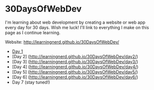 # 30DaysOfWebDev
I'm learning about web development by creating a website or web app every day for 30 days. Wish me luck! I'll link to everything I make on this page as I continue learning.

Website: http://learningnerd.github.io/30DaysOfWebDev/

- [Day 1](http://learningnerd.github.io/30DaysOfWebDev/day1/)
- [Day 2] (http://learningnerd.github.io/30DaysOfWebDev/day2/)
- [Day 3] (http://learningnerd.github.io/30DaysOfWebDev/day3/)
- [Day 4] (http://learningnerd.github.io/30DaysOfWebDev/day4/)
- [Day 5] (http://learningnerd.github.io/30DaysOfWebDev/day5/)
- [Day 6] (http://learningnerd.github.io/30DaysOfWebDev/day6/)
- Day 7 (stay tuned!)
